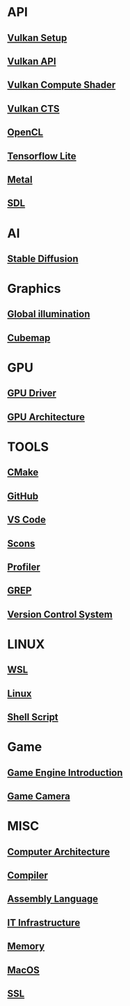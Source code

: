 # API
## [Vulkan Setup](https://github.com/gpuwangge/Wiki/blob/main/documents/VulkanSetup.md)  
## [Vulkan API](https://github.com/gpuwangge/Wiki/blob/main/documents/VulkanAPI.md)  
## [Vulkan Compute Shader](https://github.com/gpuwangge/Wiki/blob/main/documents/VulkanComputeShader.md)  
## [Vulkan CTS](https://github.com/gpuwangge/Wiki/blob/main/documents/VulkanCTS.md)  
## [OpenCL](https://github.com/gpuwangge/Wiki/blob/main/documents/OpenCL.md)  
## [Tensorflow Lite](https://github.com/gpuwangge/Wiki/blob/main/documents/TensorflowLite.md)  
## [Metal](https://github.com/gpuwangge/Wiki/blob/main/documents/Metal.md)   
## [SDL](https://github.com/gpuwangge/Wiki/blob/main/documents/SDL.md)   

# AI
## [Stable Diffusion](https://github.com/gpuwangge/Wiki/blob/main/documents/StableDiffusion.md)   

# Graphics
## [Global illumination](https://github.com/gpuwangge/Wiki/blob/main/documents/Globalillumination.md)   
## [Cubemap](https://github.com/gpuwangge/Wiki/blob/main/documents/Cubemap.md)   

# GPU
## [GPU Driver](https://github.com/gpuwangge/Wiki/blob/main/documents/GPUDriver.md)  
## [GPU Architecture](https://github.com/gpuwangge/Wiki/blob/main/documents/GPUArchitecture.md)   

# TOOLS
## [CMake](https://github.com/gpuwangge/Wiki/blob/main/documents/CMake.md)  
## [GitHub](https://github.com/gpuwangge/Wiki/blob/main/documents/GitHub.md)  
## [VS Code](https://github.com/gpuwangge/Wiki/blob/main/documents/VSCode.md)  
## [Scons](https://github.com/gpuwangge/Wiki/blob/main/documents/Scons.md) 
## [Profiler](https://github.com/gpuwangge/Wiki/blob/main/documents/Profiler.md) 
## [GREP](https://github.com/gpuwangge/Wiki/blob/main/documents/GREP.md) 
## [Version Control System](https://github.com/gpuwangge/Wiki/blob/main/documents/VersionControlSystem.md) 

# LINUX
## [WSL](https://github.com/gpuwangge/Wiki/blob/main/documents/WSL.md)  
## [Linux](https://github.com/gpuwangge/Wiki/blob/main/documents/Linux.md)  
## [Shell Script](https://github.com/gpuwangge/Wiki/blob/main/documents/ShellScript.md)  

# Game
## [Game Engine Introduction](https://github.com/gpuwangge/Wiki/blob/main/documents/GameEngineIntroduction.md)  
## [Game Camera](https://github.com/gpuwangge/Wiki/blob/main/documents/GameCamera.md)  

# MISC
## [Computer Architecture](https://github.com/gpuwangge/Wiki/blob/main/documents/ComputerArchitecture.md)  
## [Compiler](https://github.com/gpuwangge/Wiki/blob/main/documents/Compiler.md)  
## [Assembly Language](https://github.com/gpuwangge/Wiki/blob/main/documents/AssemblyLanguage.md) 
## [IT Infrastructure](https://github.com/gpuwangge/Wiki/blob/main/documents/ITInfrastructure.md)   
## [Memory](https://github.com/gpuwangge/Wiki/blob/main/documents/Memory.md)  
## [MacOS](https://github.com/gpuwangge/Wiki/blob/main/documents/MacOS.md) 
## [SSL](https://github.com/gpuwangge/Wiki/blob/main/documents/SSL.md)   



 

 

 

 



   

 












